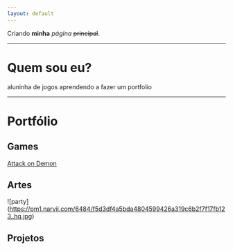 ```yaml
---
layout: default
---
```


Criando **minha** _página_ ~~principal~~.
* * *  
# Quem sou eu?
aluninha de jogos aprendendo a fazer um portfolio 
* * *  
# Portfólio

## Games
[Attack on Demon](https://samiakarima.github.io/AttackonDemon/)  
## Artes
![party] (https://pm1.narvii.com/6484/f5d3df4a5bda4804599426a319c6b2f7f17fb123_hq.jpg)


## Projetos



